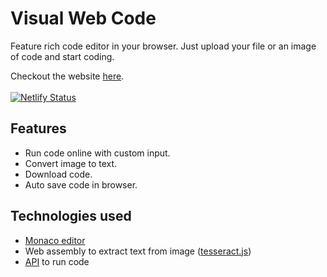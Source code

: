 # Visual Web Code

Feature rich code editor in your browser. Just upload your file or an image of code and start coding. 

Checkout the website [here](https://visualwebcode.netlify.app/).
<br/>
<br/>
[![Netlify Status](https://api.netlify.com/api/v1/badges/c70ceff4-55aa-47e6-9849-68e883233d50/deploy-status)](https://app.netlify.com/sites/visualwebcode/deploys)

## Features
- Run code online with custom input.
- Convert image to text.
- Download code.
- Auto save code in browser.

## Technologies used
- [Monaco editor](https://github.com/react-monaco-editor/react-monaco-editor)
- Web assembly to extract text from image ([tesseract.js](https://github.com/naptha/tesseract.js))
- [API](https://github.com/engineer-man/piston) to run code 
